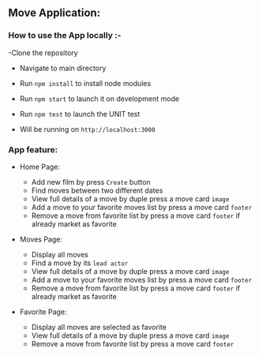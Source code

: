 ## Move Application:

### How to use the App locally :-

-Clone the repository

- Navigate to main directory

- Run `npm install` to install node modules

- Run `npm start` to launch it on development mode

- Run `npm test` to launch the UNIT test

- Will be running on `http://localhost:3000`

### App feature:

- Home Page:
    - Add new film by press `Create` button
    - Find moves between two different dates
    - View full details of a move by duple press a move card `image`
    - Add a move to your favorite moves list by press a move card `footer`
    - Remove a move from favorite list by press a move card `footer` if already market as favorite

- Moves Page:
    - Display all moves
    - Find a move by its `lead actor`
    - View full details of a move by duple press a move card `image`
    - Add a move to your favorite moves list by press a move card `footer`
    - Remove a move from favorite list by press a move card `footer` if already market as favorite

- Favorite Page:
    - Display all moves are selected as favorite
    - View full details of a move by duple press a move card `image`
    - Remove a move from favorite list by press a move card `footer`
    